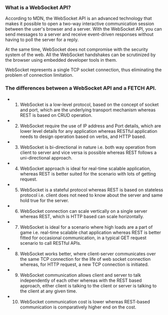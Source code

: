 ### What is a WebSocket API?

According to MDN, the WebSocket API is an advanced technology that makes it possible to open a two-way interactive communication session between the user's browser and a server. With the WebSocket API, you can send messages to a server and receive event-driven responses without having to poll the server for a reply.

At the same time, WebSocket does not compromise with the security system of the web. All the WebSocket handshakes can be scrutinized by the browser using embedded developer tools in them.

WebSocket represents a single TCP socket connection, thus eliminating the problem of connection limitation.

### The differences between a WebSocket API and a FETCH API.

- 1. WebSocket is a low-level protocol, based on the concept of socket and port, which are the underlying transport mechanism whereas REST is based on CRUD operation.
- 2. WebSocket require the use of IP address and Port details, which are lower level details for any application whereas RESTful application needs to design operation based on verbs, and HTTP based.
- 3. WebSocket is bi-directional in nature i.e. both way operation from client to server and vice versa is possible whereas REST follows a uni-directional approach.
- 4. WebSocket approach is ideal for real-time scalable application, whereas REST is better suited for the scenario with lots of getting request.
- 5. WebSocket is a stateful protocol whereas REST is based on stateless protocol i.e. client does not need to know about the server and same hold true for the server.
- 6. WebSocket connection can scale vertically on a single server whereas REST, which is HTTP based can scale horizontally.
- 7. WebSocket is ideal for a scenario where high loads are a part of game i.e. real-time scalable chat application whereas REST is better fitted for occasional communication, in a typical GET request scenario to call RESTful APIs.
- 8. WebSocket works better, where client-server communicates over the same TCP connection for the life of web socket connection whereas, for HTTP request, a new TCP connection is initiated.
- 9. WebSocket communication allows client and server to talk independently of each other whereas with the REST based approach, either client is talking to the client or server is talking to the client at any given time.
- 10. WebSocket communication cost is lower whereas REST-based communication is comparatively higher end on the cost.
